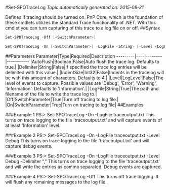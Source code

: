 #Set-SPOTraceLog
*Topic automatically generated on: 2015-08-21*

Defines if tracing should be turned on. PnP Core, which is the foundation of these cmdlets utilizes the standard Trace functionality of .NET. With this cmdlet you can turn capturing of this trace to a log file on or off.
##Syntax
```powershell
Set-SPOTraceLog -Off [<SwitchParameter>]
```


```powershell
Set-SPOTraceLog -On [<SwitchParameter>] -LogFile <String> [-Level <LogLevel>] [-Delimiter <String>] [-IndentSize <Int32>] [-AutoFlush <Boolean>]
```


##Parameters
Parameter|Type|Required|Description
---------|----|--------|-----------
|AutoFlush|Boolean|False|Auto flush the trace log. Defaults to true.|
|Delimiter|String|False|If specified the trace log entries will be delimited with this value.|
|IndentSize|Int32|False|Indents in the tracelog will be with this amount of characters. Defaults to 4.|
|Level|LogLevel|False|The level of events to capture. Possible values are 'Debug', 'Error', 'Warning', 'Information'. Defaults to 'Information'.|
|LogFile|String|True|The path and filename of the file to write the trace log to.|
|Off|SwitchParameter|True|Turn off tracing to log file.|
|On|SwitchParameter|True|Turn on tracing to log file|
##Examples

###Example 1
    PS:> Set-SPOTraceLog -On -LogFile traceoutput.txt
This turns on trace logging to the file 'traceoutput.txt' and will capture events of at least 'Information' level.

###Example 2
    PS:> Set-SPOTraceLog -On -LogFile traceoutput.txt -Level Debug
This turns on trace logging to the file 'traceoutput.txt' and will capture debug events.

###Example 3
    PS:> Set-SPOTraceLog -On -LogFile traceoutput.txt -Level Debug -Delimiter ","
This turns on trace logging to the file 'traceoutput.txt' and will write the entries as comma separated. Debug events are captured.

###Example 4
    PS:> Set-SPOTraceLog -Off
This turns off trace logging. It will flush any remaining messages to the log file.
<!-- Ref: B2AEB5C5A31FAA8E2671C0AB197595B8 -->